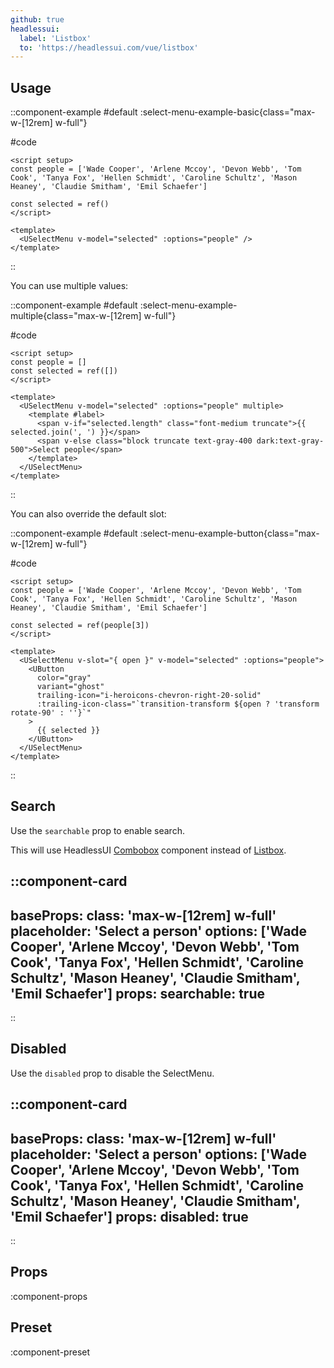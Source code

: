 ```yaml
---
github: true
headlessui:
  label: 'Listbox'
  to: 'https://headlessui.com/vue/listbox'
---
```


## Usage

::component-example
#default
:select-menu-example-basic{class="max-w-[12rem] w-full"}

#code
```vue
<script setup>
const people = ['Wade Cooper', 'Arlene Mccoy', 'Devon Webb', 'Tom Cook', 'Tanya Fox', 'Hellen Schmidt', 'Caroline Schultz', 'Mason Heaney', 'Claudie Smitham', 'Emil Schaefer']

const selected = ref()
</script>

<template>
  <USelectMenu v-model="selected" :options="people" />
</template>
```
::

You can use multiple values:

::component-example
#default
:select-menu-example-multiple{class="max-w-[12rem] w-full"}

#code
```vue
<script setup>
const people = []
const selected = ref([])
</script>

<template>
  <USelectMenu v-model="selected" :options="people" multiple>
    <template #label>
      <span v-if="selected.length" class="font-medium truncate">{{ selected.join(', ') }}</span>
      <span v-else class="block truncate text-gray-400 dark:text-gray-500">Select people</span>
    </template>
  </USelectMenu>
</template>
```
::

You can also override the default slot:

::component-example
#default
:select-menu-example-button{class="max-w-[12rem] w-full"}

#code
```vue
<script setup>
const people = ['Wade Cooper', 'Arlene Mccoy', 'Devon Webb', 'Tom Cook', 'Tanya Fox', 'Hellen Schmidt', 'Caroline Schultz', 'Mason Heaney', 'Claudie Smitham', 'Emil Schaefer']

const selected = ref(people[3])
</script>

<template>
  <USelectMenu v-slot="{ open }" v-model="selected" :options="people">
    <UButton
      color="gray"
      variant="ghost"
      trailing-icon="i-heroicons-chevron-right-20-solid"
      :trailing-icon-class="`transition-transform ${open ? 'transform rotate-90' : ''}`"
    >
      {{ selected }}
    </UButton>
  </USelectMenu>
</template>
```
::

## Search

Use the `searchable` prop to enable search.

This will use HeadlessUI [Combobox](https://headlessui.com/vue/combobox) component instead of [Listbox](https://headlessui.com/vue/listbox).

::component-card
---
baseProps:
  class: 'max-w-[12rem] w-full'
  placeholder: 'Select a person'
  options: ['Wade Cooper', 'Arlene Mccoy', 'Devon Webb', 'Tom Cook', 'Tanya Fox', 'Hellen Schmidt', 'Caroline Schultz', 'Mason Heaney', 'Claudie Smitham', 'Emil Schaefer']
props:
  searchable: true
---
::

## Disabled

Use the `disabled` prop to disable the SelectMenu.

::component-card
---
baseProps:
  class: 'max-w-[12rem] w-full'
  placeholder: 'Select a person'
  options: ['Wade Cooper', 'Arlene Mccoy', 'Devon Webb', 'Tom Cook', 'Tanya Fox', 'Hellen Schmidt', 'Caroline Schultz', 'Mason Heaney', 'Claudie Smitham', 'Emil Schaefer']
props:
  disabled: true
---
::

## Props

:component-props

## Preset

:component-preset
